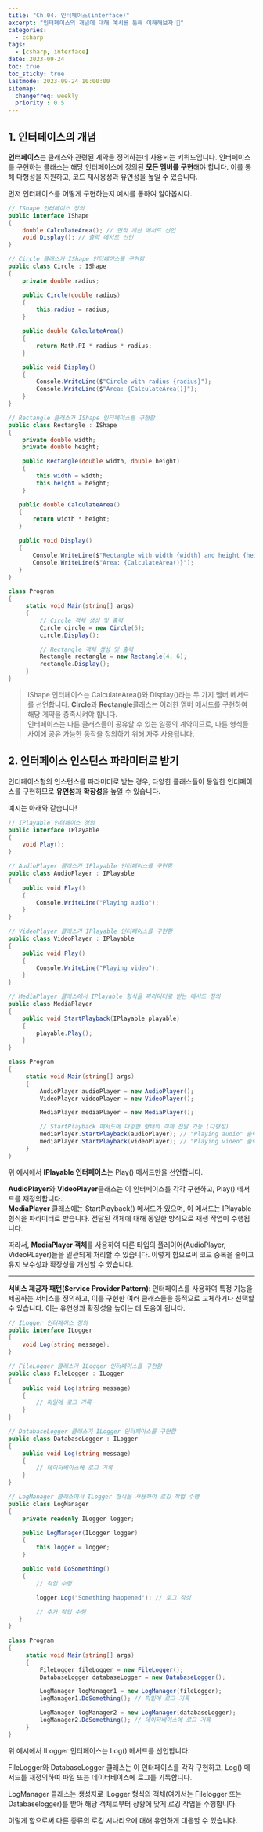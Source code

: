```yaml
---
title: "Ch 04. 인터페이스(interface)"
excerpt: "인터페이스의 개념에 대해 예시를 통해 이해해보자!🐣"
categories: 
  - csharp
tags:
  - [csharp, interface]
date: 2023-09-24
toc: true
toc_sticky: true
lastmode: 2023-09-24 10:00:00
sitemap:
  changefreq: weekly
  priority : 0.5
---
```

## 1. 인터페이스의 개념
**인터페이스**는 클래스와 관련된 계약을 정의하는데 사용되는 키워드입니다. 인터페이스를 구현하는 클래스는 해당 인터페이스에 정의된
**모든 멤버를 구현**해야 합니다. 이를 통해 다형성을 지원하고, 코드 재사용성과 유연성을 높일 수 있습니다.

먼저 인터페이스를 어떻게 구현하는지 예시를 통하여 알아봅시다.

```csharp
// IShape 인터페이스 정의
public interface IShape
{
    double CalculateArea(); // 면적 계산 메서드 선언
    void Display(); // 출력 메서드 선언
}

// Circle 클래스가 IShape 인터페이스를 구현함
public class Circle : IShape
{
    private double radius;

    public Circle(double radius)
    {
        this.radius = radius;
    }

    public double CalculateArea()
    {
        return Math.PI * radius * radius;
    }

    public void Display()
    {
        Console.WriteLine($"Circle with radius {radius}");
        Console.WriteLine($"Area: {CalculateArea()}");
    }
}

// Rectangle 클래스가 IShape 인터페이스를 구현함
public class Rectangle : IShape
{
    private double width;
    private double height;

    public Rectangle(double width, double height)
    {
        this.width = width;
        this.height = height;
    }

   public double CalculateArea()
   {
       return width * height;
   }

   public void Display()
   {
       Console.WriteLine($"Rectangle with width {width} and height {height}");
       Console.WriteLine($"Area: {CalculateArea()}");
   }
}

class Program 
{
     static void Main(string[] args)
     {
         // Circle 객체 생성 및 출력
         Circle circle = new Circle(5);
         circle.Display();

         // Rectangle 객체 생성 및 출력 
         Rectangle rectangle = new Rectangle(4, 6);
         rectangle.Display();
     }
}
```
  
> IShape 인터페이스는 CalculateArea()와 Display()라는 두 가지 멤버 메서드를 선언합니다. **Circle**과 **Rectangle**클래스는 이러한 멤버 메서드를 구현하여 해당 계약을 충족시켜야 합니다.  
> 인터페이스는 다른 클래스들이 공유할 수 있는 일종의 계약이므로, 다른 형식들 사이에 공유 가능한 동작을 정의하기 위해 자주 사용됩니다.  
  
## 2. 인터페이스 인스턴스 파라미터로 받기  
인터페이스형의 인스턴스를 파라미터로 받는 경우, 다양한 클래스들이 동일한 인터페이스를 구현하므로 **유연성**과 **확장성**을 높일 수 있습니다.
  
예시는 아래와 같습니다!  
  
```csharp
// IPlayable 인터페이스 정의
public interface IPlayable
{
    void Play();
}

// AudioPlayer 클래스가 IPlayable 인터페이스를 구현함
public class AudioPlayer : IPlayable
{
    public void Play()
    {
        Console.WriteLine("Playing audio");
    }
}

// VideoPlayer 클래스가 IPlayable 인터페이스를 구현함
public class VideoPlayer : IPlayable
{
    public void Play()
    {
        Console.WriteLine("Playing video");
    }
}

// MediaPlayer 클래스에서 IPlayable 형식을 파라미터로 받는 메서드 정의
public class MediaPlayer
{
    public void StartPlayback(IPlayable playable)
    {
        playable.Play();
    }
}

class Program 
{
     static void Main(string[] args)
     {
         AudioPlayer audioPlayer = new AudioPlayer();
         VideoPlayer videoPlayer = new VideoPlayer();

         MediaPlayer mediaPlayer = new MediaPlayer();

         // StartPlayback 메서드에 다양한 형태의 객체 전달 가능 (다형성)
         mediaPlayer.StartPlayback(audioPlayer); // "Playing audio" 출력
         mediaPlayer.StartPlayback(videoPlayer); // "Playing video" 출력
     }
}
```
  
위 예시에서 **IPlayable 인터페이스**는 Play() 메서드만을 선언합니다.  
  
**AudioPlayer**와 **VideoPlayer**클래스는 이 인터페이스를 각각 구현하고, Play() 메서드를 재정의합니다.  
**MediaPlayer** 클래스에는 StartPlayback() 메서드가 있으며, 이 메서드는 IPlayable 형식을 파라미터로 받습니다. 전달된 객체에 대해 동일한 방식으로 재생 작업이 수행됩니다.  
  
따라서, **MediaPlayer 객체**를 사용하여 다른 타입의 플레이어(AudioPlayer, VideoPLayer)들을 일관되게 처리할 수 있습니다. 이렇게 함으로써 코드 중복을 줄이고 유지 보수성과 확장성을 개선할 수 있습니다.  
  
  
---
  
  
**서비스 제공자 패턴(Service Provider Pattern)**: 인터페이스를 사용하여 특정 기능을 제공하는 서비스를 정의하고, 이를 구현한 여러 클래스들을 동적으로 교체하거나 선택할 수 있습니다. 이는 유연성과 확장성을 높이는 데 도움이 됩니다.  
  
```csharp
// ILogger 인터페이스 정의
public interface ILogger
{
    void Log(string message);
}

// FileLogger 클래스가 ILogger 인터페이스를 구현함
public class FileLogger : ILogger
{
    public void Log(string message)
    {
        // 파일에 로그 기록
    }
}

// DatabaseLogger 클래스가 ILogger 인터페이스를 구현함
public class DatabaseLogger : ILogger
{
    public void Log(string message)
    {
        // 데이터베이스에 로그 기록
    }
}

// LogManager 클래스에서 ILogger 형식을 사용하여 로깅 작업 수행
public class LogManager
{
    private readonly ILogger logger;

    public LogManager(ILogger logger)
    {
        this.logger = logger;
    }

    public void DoSomething()
    {
        // 작업 수행

        logger.Log("Something happened"); // 로그 작성

        // 추가 작업 수행
   }
}

class Program 
{
     static void Main(string[] args)
     {
         FileLogger fileLogger = new FileLogger();
         DatabaseLogger databaseLogger = new DatabaseLogger();

         LogManager logManager1 = new LogManager(fileLogger);
         logManager1.DoSomething(); // 파일에 로그 기록

         LogManager logManager2 = new LogManager(databaseLogger);
         logManager2.DoSomething(); // 데이터베이스에 로그 기록 
     }
}
```
위 예시에서 ILogger 인터페이스는 Log() 메서드를 선언합니다.   
  
FileLogger와 DatabaseLogger 클래스는 이 인터페이스를 각각 구현하고, Log() 메서드를 재정의하여 파일 또는 데이터베이스에 로그를 기록합니다.  
  
LogManager 클래스는 생성자로 ILogger 형식의 객체(여기서는 Filelogger 또는 Databaselogger)를 받아 해당 객체로부터 상황에 맞게 로깅 작업을 수행합니다.   
  
이렇게 함으로써 다른 종류의 로깅 시나리오에 대해 유연하게 대응할 수 있습니다.  
